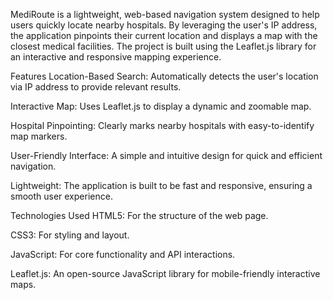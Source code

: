 MediRoute is a lightweight, web-based navigation system designed to help users quickly locate nearby hospitals. By leveraging the user's IP address, the application pinpoints their current location and displays a map with the closest medical facilities. The project is built using the Leaflet.js library for an interactive and responsive mapping experience.

Features Location-Based Search: Automatically detects the user's location via IP address to provide relevant results.

Interactive Map: Uses Leaflet.js to display a dynamic and zoomable map.

Hospital Pinpointing: Clearly marks nearby hospitals with easy-to-identify map markers.

User-Friendly Interface: A simple and intuitive design for quick and efficient navigation.

Lightweight: The application is built to be fast and responsive, ensuring a smooth user experience.

Technologies Used HTML5: For the structure of the web page.

CSS3: For styling and layout.

JavaScript: For core functionality and API interactions.

Leaflet.js: An open-source JavaScript library for mobile-friendly interactive maps.